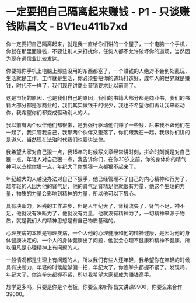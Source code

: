 # 一定要把自己隔离起来赚钱 - P1 - 只谈赚钱陈昌文 - BV1eu411b7xd

你一定要把自己隔离起来，就是我一直给你们讲的一个屋子，一个电脑一个手机，你就在那里面赚钱，不要让别人来打扰你，任何人都不允许破坏你的道场，当然因为现在通信业比较发达。

你要把你手机上电脑上那些没用的东西都塞了，一个赚钱的人绝对不会到处乱玩，生活就是工作，工作就是生活，你必须要把你的道场打造好，成年人的世界就是赚钱，时代不一样了，我们现在讲商业营销要求比以前高了。

这是市场的原因，也是我们自己的原因，我们的书籍大部分都是商业书，我们的书籍大部分都是写商业的，我们其实做钱干的很少，我也不希望你们再让我来驱动你，我希望你们都变成驱动别人的人。

我以前有两个伙伴他们都很懒，是我强行驱动他们赚了一些钱，后来我不跟他们在一起了，我只管我自己，我那两个伙伴又堕落了，你们跟我在一起，我跟你们讲的是道义，当然现在法治时代我们也要讲法律。

我希望大家对自己狠一点，我15年的时候写文章经常讲时刻，拼命时刻就是对自己狠一点，年轻人对自己狠一点，我告诉你们，在你30岁之前，你的身体你的精气神可以支撑你狠一点，年纪大了你想狠一点都狠不起来了。

年纪越大的人越没办法对自己下狠手，他已经管理不了自己的内心精神和行为了，越年轻的人因为他的肾气足，他的肾气足肾精足他就很有力量，他这个生理的力量，物质的力量会影响到精神的力量，所以他可以下狠心。

具有决断力，凶残的工作进步，但是人年纪大了，肾精流失了，肾气不足，神不足，他就没有决断力了，他就没有力量，他就没有精神力了，一切精神来源于物质，就是我们人的精神思想是有自己物质基础的。

心理疾病的本质是物理疾病，一个人他的心理健康和他的精神健康，是因为他的身体健康决定的，一个人的身体健康出了问题，他就会心理不健康和精神不健康，所以但凡是心理精神上有问题的人。

一般情况都是生理上有问题的人，所以我们有些人还年轻，我希望你在年轻的时候具有决断力，年轻的时候能够偏一把，年纪大了，你连拳头都握不紧了，发现吗，年纪大了，你连拳头都握不紧，所以我希望大家都成为赚钱高手。

想学更多吗，只要是你是个老板，你要么来听陈昌文讲课9900，你要么来合作39000。